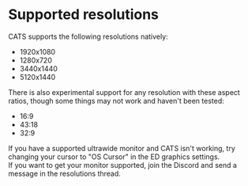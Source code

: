 # Supported resolutions
CATS supports the following resolutions natively:
- 1920x1080
- 1280x720
- 3440x1440
- 5120x1440

There is also experimental support for any resolution with these aspect ratios, though some things may not work and haven't been tested:
- 16:9
- 43:18
- 32:9

If you have a supported ultrawide monitor and CATS isn't working, try changing your cursor to "OS Cursor" in the ED graphics settings.<br>
If you want to get your monitor supported, join the Discord and send a message in the resolutions thread.
